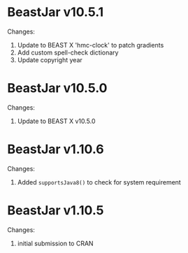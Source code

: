 BeastJar v10.5.1
================
Changes:
  1. Update to BEAST X 'hmc-clock' to patch gradients
  2. Add custom spell-check dictionary
  3. Update copyright year


BeastJar v10.5.0
================
Changes:
  1. Update to BEAST X v10.5.0
  
BeastJar v1.10.6
================
Changes:
  1. Added `supportsJava8()` to check for system requirement

BeastJar v1.10.5
================
Changes:
  1. initial submission to CRAN
